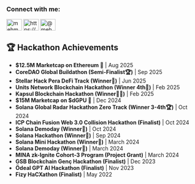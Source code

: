 <h3 align="left">Connect with me:</h3>
<p align="left">
<a href="https://twitter.com/mehmetzsche" target="blank"><img align="center" src="https://raw.githubusercontent.com/rahuldkjain/github-profile-readme-generator/master/src/images/icons/Social/twitter.svg" alt="mehmetzsche" height="30" width="40" /></a>
<a href="https://www.linkedin.com/in/mehmethayirli/" target="blank"><img align="center" src="https://raw.githubusercontent.com/rahuldkjain/github-profile-readme-generator/master/src/images/icons/Social/linked-in-alt.svg" alt="https://www.linkedin.com/in/mehmethayirli/" height="30" width="40" /></a>
<a href="https://medium.com/@mehmethayirli0" target="blank"><img align="center" src="https://raw.githubusercontent.com/rahuldkjain/github-profile-readme-generator/master/src/images/icons/Social/medium.svg" alt="@mehmethayirli0" height="30" width="40" /></a>
</p>

## 🏆 Hackathon Achievements

- **$12.5M Marketcap on Ethereum 🌿** | Aug 2025
- **CoreDAO Global Buildathon (Semi-Finalist🏆)** | Sep 2025
- **Stellar Hack Pera DeFi Track (Winner🥉)** | Jun 2025
- **Units Network Blockchain Hackathon (Winner 4th🏅)** | Feb 2025
- **Kapsul Blockchain Hackathon (Winner🥇🥈)** | Feb 2025
- **$15M Marketcap on $dGPU 🌿** | Dec 2024
- **Solana Global Radar Hackathon Zero Track (Winner 3-4th🏆)** | Oct 2024
- **ICP Chain Fusion Web 3.0 Collision Hackathon (Finalist)** | Oct 2024
- **Solana Demoday (Winner🥉)** | Oct 2024
- **Solana Hackathon (Winner🥇)** | Sep 2024
- **Solana Mini Hackathon (Winner🥇)** | March 2024
- **Solana Demoday (Winner🥈)** | March 2024
- **MINA zk-Ignite Cohort-3 Program (Project Grant)** | March 2024
- **GSB Blockchain Genç Hackathon (Finalist)** | Dec 2023
- **Ödeal GPT AI Hackathon (Finalist)** | Nov 2023
- **Fizy HaCXathon (Finalist)** | May 2022
